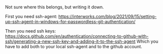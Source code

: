 Not sure where this belongs, but writing it down.

First you need ssh-agent:
https://interworks.com/blog/2021/09/15/setting-up-ssh-agent-in-windows-for-passwordless-git-authentication/

Then you need ssh keys:
https://docs.github.com/en/authentication/connecting-to-github-with-ssh/generating-a-new-ssh-key-and-adding-it-to-the-ssh-agent
Which you have to add both to your local ssh-agent and to the github account.
